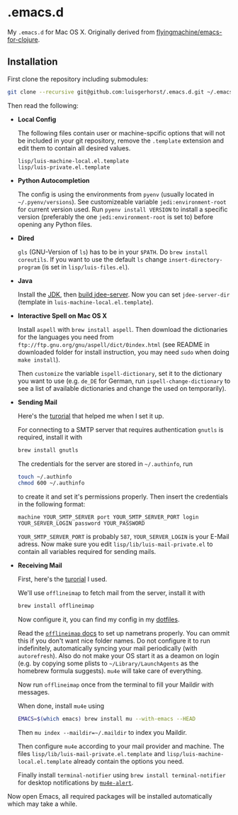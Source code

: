 # .emacs.d

My `.emacs.d` for Mac OS X. Originally derived from
[flyingmachine/emacs-for-clojure](https://github.com/flyingmachine/emacs-for-clojure).

## Installation

First clone the repository including submodules:

```sh
git clone --recursive git@github.com:luisgerhorst/.emacs.d.git ~/.emacs.d
```

Then read the following:

-   __Local Config__

    The following files contain user or machine-spcific options that will not be
    included in your git repository, remove the `.template` extension and edit
    them to contain all desired values.
    
    ```
    lisp/luis-machine-local.el.template
    lisp/luis-private.el.template
    ```

-   __Python Autocompletion__

    The config is using the environments from `pyenv` (usually located in
    `~/.pyenv/versions`). See customizeable variable `jedi:environment-root` for
    current version used. Run `pyenv install VERSION` to install a specific
    version (preferably the one `jedi:environment-root` is set to) before
    opening any Python files.

-   __Dired__

    `gls` (GNU-Version of `ls`) has to be in your `$PATH`. Do `brew install
    coreutils`. If you want to use the default `ls` change
    `insert-directory-program` (is set in `lisp/luis-files.el`).

-   __Java__

    Install the [JDK](http://www.oracle.com/technetwork/java/index.html), then
    [build jdee-server](https://github.com/jdee-emacs/jdee-server#building). Now
    you can set `jdee-server-dir` (template in
    `luis-machine-local.el.template`).

-   __Interactive Spell on Mac OS X__

    Install `aspell` with `brew install aspell`. Then download the
    dictionaries for the languages you need from
    `ftp://ftp.gnu.org/gnu/aspell/dict/0index.html` (see README in
    downloaded folder for install instruction, you may need `sudo` when
    doing `make install`).

    Then `customize` the variable `ispell-dictionary`, set it to the
    dictionary you want to use (e.g. `de_DE` for German, run
    `ispell-change-dictionary` to see a list of available dictionaries
    and change the used on temporarily).

-   __Sending Mail__

    Here's the
    [turorial](http://justinsboringpage.blogspot.de/2013/02/configuring-emacs-to-send-icloud-mail.html)
    that helped me when I set it up.

    For connecting to a SMTP server that requires authentication
    `gnutls` is required, install it with

    ```sh
    brew install gnutls
    ```

    The credentials for the server are stored in `~/.authinfo`, run

    ```sh
    touch ~/.authinfo
    chmod 600 ~/.authinfo
    ```

    to create it and set it's permissions properly. Then insert the credentials
    in the following format:

    ```
    machine YOUR_SMTP_SERVER port YOUR_SMTP_SERVER_PORT login YOUR_SERVER_LOGIN password YOUR_PASSWORD
    ```

    `YOUR_SMTP_SERVER_PORT` is probably `587`, `YOUR_SERVER_LOGIN` is your
    E-Mail adress. Now make sure you edit `lisp/lib/luis-mail-private.el` to
    contain all variables required for sending mails.

-   __Receiving Mail__

    First, here's the
    [turorial](http://www.kirang.in/2014/11/13/emacs-as-email-client-with-offlineimap-and-mu4e-on-osx/)
    I used.

    We'll use `offlineimap` to fetch mail from the server, install it with

    ```sh
    brew install offlineimap
    ```

    Now configure it, you can find my config in my
    [dotfiles](https://github.com/luisgerhorst/dotfiles/blob/master/.offlineimaprc).

    Read the
    [`offlineimap` docs](http://docs.offlineimap.org/en/latest/nametrans.html)
    to set up nametrans properly. You can ommit this if you don't want nice
    folder names. Do not configure it to run indefinitely, automatically syncing
    your mail periodically (with `autorefresh`). Also do not make your OS start
    it as a deamon on login (e.g. by copying some plists to
    `~/Library/LaunchAgents` as the homebrew formula suggests). `mu4e` will take
    care of everything.

    Now run `offlineimap` once from the terminal to fill your Maildir with
    messages.

    When done, install `mu4e` using

    ```sh
    EMACS=$(which emacs) brew install mu --with-emacs --HEAD
    ```

    Then `mu index --maildir=~/.maildir` to index you Maildir.

    Then configure `mu4e` according to your mail provider and machine. The files
    `lisp/lib/luis-mail-private.el.template` and
    `lisp/luis-machine-local.el.template` already contain the options you need.
    
    Finally install `terminal-notifier` using `brew install terminal-notifier`
    for desktop notifications by
    [`mu4e-alert`](https://github.com/iqbalansari/mu4e-alert).

Now open Emacs, all required packages will be installed automatically which may
take a while.
